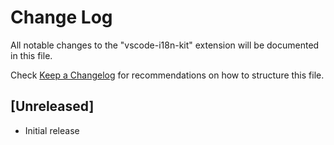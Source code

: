 # Change Log

All notable changes to the "vscode-i18n-kit" extension will be documented in this file.

Check [Keep a Changelog](http://keepachangelog.com/) for recommendations on how to structure this file.

## [Unreleased]

- Initial release